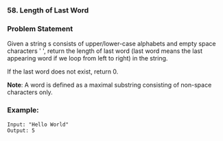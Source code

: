 ### 58. Length of Last Word

### Problem Statement
Given a string s consists of upper/lower-case alphabets and empty space characters ' ', return the length of last word (last word means the last appearing word if we loop from left to right) in the string.

If the last word does not exist, return 0.

**Note**: A word is defined as a maximal substring consisting of non-space characters only.

### Example:
```
Input: "Hello World"
Output: 5
```
